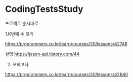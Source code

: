# CodingTestsStudy

프로젝트 순서대로

1.K번째 수 찾기

https://programmers.co.kr/learn/courses/30/lessons/42748

설명 https://jason-api.tistory.com/44

2. 모의고사 

https://programmers.co.kr/learn/courses/30/lessons/42840


